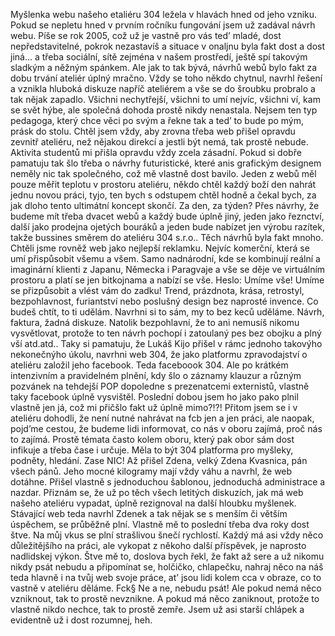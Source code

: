 Myšlenka webu našeho etaliéru 304 ležela v hlavách hned od jeho vzniku. Pokud se nepletu hned v prvním ročníku fungování jsem už zadával návrh webu. Píše se rok 2005, což už je vastně pro vás ted’ mladé, dost nepředstavitelné, pokrok nezastavíš a situace v onaljnu byla fakt dost a dost jiná... a třeba sociální, sítě zejména v našem prostředí, ještě spí takovým sladkým a něžným spánkem. Ale jak to tak bývá, návrhů webů bylo fakt za dobu trvání ateliér úplný mračno. Vždy se toho někdo chytnul, navrhl řešení a vznikla hluboká diskuze napříč ateliérem a vše se do šroubku probralo a tak nějak zapadlo. Všichni nechytřejší, všichni to umí nejvíc, všichni ví, kam se svět hýbe, ale společná dohoda prostě nikdy nenastala. Nejsem ten typ pedagoga, který chce věci po svým a řekne tak a ted’ to bude po mým, prásk do stolu. Chtěl jsem vždy, aby zrovna třeba web přišel opravdu zevnitř ateliéru, než nějakou direkcí a jestli být nemá, tak prostě nebude. Aktivita studentů mi přišla opravdu vždy zcela zásadní. Pokud si dobře pamatuju tak šlo třeba o návrhy futuristické, které anis grafickým designem neměly nic tak společného, což mě vlastně dost bavilo. Jeden z webů měl pouze měřit teplotu v prostoru ateliéru, někdo chtěl každý boží den nahrát jednu novou práci, tyjo, ten bych s odstupem chtěl hodně a čekal bych, za jak dloho tento ultimátní koncept skončí. Za den, za týden? Přes návrhy, že budeme mít třeba dvacet webů a každý bude úplně jiný, jeden jako řeznctví, další jako prodejna ojetých bouráků a jeden bude nabízet jen výrobu razítek, takže bussines směrem do ateliéru 304 s.r.o.. Těch návrhů byla fakt mnoho. Chtěli jsme rovněž web jako nejlepší reklamku. Nejvíc komerční, která se umí přispůsobit všemu a všem. Samo nadnárodní, kde se kombinují reální a imaginární klienti z Japanu, Německa i Paragvaje a vše se děje ve virtuálním prostoru a platí se jen bitkojnama a nabízí se vše. Heslo: Umíme vše! Umíme se přizpůsobit a vlést vám do zadku! Trend, prázdnota, krása, retrostyl, bezpohlavnost, furiantství nebo poslušný design bez naprosté invence. Co budeš chtít, to ti udělám. Navrhni si to sám, my to bez keců uděláme. Návrh, faktura, žadná diskuze. Natolik bezpohlavní, že to ani nemusíš nikomu vysvětlovat, protože to ten návrh pochopí i zatoulaný pes bez obojku a plný vší atd.atd.. Taky si pamatuju, že Lukáš Kijo přišel v rámc jednoho takovýho nekonečnýho úkolu, navrhni web 304, že jako platformu zpravodajství o ateliéru založil jeho facebook. Teda faceboook 304. Ale po krátkém intenzivním a pravidelném plnění, kdy šlo o záznamy klauzur a různým pozvánek na tehdejší POP dopoledne s prezenatcemi externistů, vlastně taky facebook úplně vysvištěl. Poslední dobou jsem ho jako pako plnil vlastně jen já, což mi přičšlo fakt už úplně mimo?!?! Přitom jsem se i v ateliéru dohodli, že není nutné nahrávat na fcb jen a jen práci, ale naopak, pojd’me cestou, že budeme lidi informovat, co nás v oboru zajímá, proč nás to zajímá. Prostě témata často kolem oboru, který pak obor sám dost infikuje a třeba čase i určuje. Měla to být 304 platforma pro myšleky, podněty, hledání. Zase NIC! Až přišel Zdena, velký Zdena Kvasnica, pán všech pánů. Jeho mocné kilogramy mají vždy váhu a navrhl, že web dotáhne. Přišel vlastně s jednoduchou šablonou, jednoduchá administrace a nazdar. Přiznám se, že už po těch všech letitých diskuzích, jak má web našeho ateliéru vypadat, úplně rezignoval na další hloubku myšlenek. Stávající web teda navrhl Zdenek a tak nějak se s menším či větším úspěchem, se průběžně plní. Vlastně mě to poslední třeba dva roky dost štve. Na můj vkus se plní strašlivou šnečí rychlostí. Každý má asi vždy něco důležitějšího na práci, ale vykopat z někoho další příspěvek, je naprosto nadlidskej výkon. Štve mě to, doslova bych řekl, že fakt až sere a už nikomu nikdy psát nebudu a připomínat se, holčičko, chlapečku, nahraj něco na náš teda hlavně i na tvůj web svoje práce, at’ jsou lidi kolem cca v obraze, co to vastně v ateliéru děláme. Fck§ Ne a ne, nebudu psát! Ale pokud nemá něco vzniknout, tak to prostě nevznikne. A pokud má něco zaniknout, protože to vlastně nikdo nechce, tak to prostě zemře. Jsem už asi starší chlápek a evidentně už i dost rozumnej, heh.
